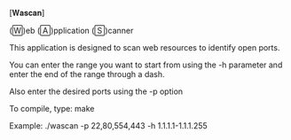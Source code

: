 [𝐖𝐚𝐬𝐜𝐚𝐧]  

(🅆)eb (🄰)pplication (🅂)canner

This application is designed to scan web resources to identify open ports.

You can enter the range you want to start from using the -h parameter and enter the end of the range through a dash.

Also enter the desired ports using the -p option

To compile, type: make

Example:    ./wascan -p 22,80,554,443 -h 1.1.1.1-1.1.1.255


